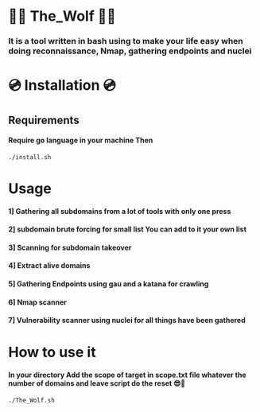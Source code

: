 # 🐺️🐺️ The_Wolf 🐺️🐺️

### It is a tool written in bash using to make your life easy when doing reconnaissance, Nmap, gathering endpoints and nuclei  

# 💿️ Installation 💿️ 

## Requirements 

#### Require go language in your machine Then

```
./install.sh
```

# Usage

#### 1] Gathering all subdomains from a lot of tools with only one press  

#### 2] subdomain brute forcing for small list You can add to it your own list 

#### 3] Scanning for subdomain takeover  

#### 4] Extract alive domains  

#### 5] Gathering Endpoints using gau and a katana for crawling

#### 6] Nmap scanner 

#### 7] Vulnerability scanner using nuclei for all things have been gathered

# How to use it

#### In your directory Add the scope of target in scope.txt file whatever the number of domains and leave script do the reset 😎️🥰️

```
./The_Wolf.sh
```
